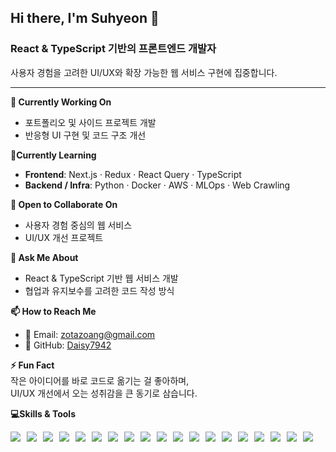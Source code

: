 ## Hi there, I'm Suhyeon 👋  
### React & TypeScript 기반의 프론트엔드 개발자  
사용자 경험을 고려한 UI/UX와 확장 가능한 웹 서비스 구현에 집중합니다.  

---

**🔭 Currently Working On**  
- 포트폴리오 및 사이드 프로젝트 개발  
- 반응형 UI 구현 및 코드 구조 개선   

**🌱Currently Learning**
- **Frontend**: Next.js · Redux · React Query · TypeScript
- **Backend / Infra**: Python · Docker · AWS · MLOps · Web Crawling

**👯 Open to Collaborate On**  
- 사용자 경험 중심의 웹 서비스  
- UI/UX 개선 프로젝트  

**💬 Ask Me About**  
- React & TypeScript 기반 웹 서비스 개발  
- 협업과 유지보수를 고려한 코드 작성 방식  

**📫 How to Reach Me**  
- 📧 Email: zotazoang@gmail.com  
- 🐙 GitHub: [Daisy7942](https://github.com/Daisy7942)  

**⚡ Fun Fact**  
작은 아이디어를 바로 코드로 옮기는 걸 좋아하며,  
UI/UX 개선에서 오는 성취감을 큰 동기로 삼습니다.  

**💻Skills & Tools**  
<div style="display:flex;gap:10px;flex-wrap:wrap;">
  <!-- Frontend -->
  <img src="https://img.shields.io/badge/HTML5-E34F26?style=for-the-badge&logo=html5&logoColor=white">
  <img src="https://img.shields.io/badge/CSS3-1572B6?style=for-the-badge&logo=css3&logoColor=white">
  <img src="https://img.shields.io/badge/JavaScript-F7DF1E?style=for-the-badge&logo=javascript&logoColor=black">
  <img src="https://img.shields.io/badge/TypeScript-3178C6?style=for-the-badge&logo=typescript&logoColor=white">
  <img src="https://img.shields.io/badge/React-61DAFB?style=for-the-badge&logo=react&logoColor=black">
  <img src="https://img.shields.io/badge/TailwindCSS-06B6D4?style=for-the-badge&logo=tailwindcss&logoColor=white">

  <!-- Backend & DB -->
  <img src="https://img.shields.io/badge/Node.js-339933?style=for-the-badge&logo=node.js&logoColor=white">
  <img src="https://img.shields.io/badge/Express-000000?style=for-the-badge&logo=express&logoColor=white">
  <img src="https://img.shields.io/badge/Python-3776AB?style=for-the-badge&logo=python&logoColor=white">
  <img src="https://img.shields.io/badge/MySQL-4479A1?style=for-the-badge&logo=mysql&logoColor=white">

  <!-- DevOps & Infra -->
  <img src="https://img.shields.io/badge/Linux-FCC624?style=for-the-badge&logo=linux&logoColor=black">
  <img src="https://img.shields.io/badge/Ubuntu-E95420?style=for-the-badge&logo=ubuntu&logoColor=white">
  <img src="https://img.shields.io/badge/Docker-2496ED?style=for-the-badge&logo=docker&logoColor=white">
  <img src="https://img.shields.io/badge/GitHub%20Actions-2088FF?style=for-the-badge&logo=githubactions&logoColor=white">
  <img src="https://img.shields.io/badge/Vercel-000000?style=for-the-badge&logo=vercel&logoColor=white">
  <img src="https://img.shields.io/badge/AWS-232F3E?style=for-the-badge&logo=amazonaws&logoColor=white">

  <!-- Tools -->
  <img src="https://img.shields.io/badge/GitHub-181717?style=for-the-badge&logo=github&logoColor=white">
  <img src="https://img.shields.io/badge/Postman-FF6C37?style=for-the-badge&logo=postman&logoColor=white">
  <img src="https://img.shields.io/badge/Google%20Colab-F9AB00?style=for-the-badge&logo=googlecolab&logoColor=black">
</div>


